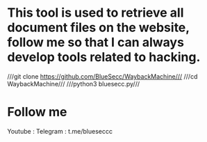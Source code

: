 # This tool is used to retrieve all document files on the website, follow me so that I can always develop tools related to hacking.

///git clone https://github.com/BlueSecc/WaybackMachine///
///cd WaybackMachine///
///python3 bluesecc.py///

# Follow me
Youtube : 
Telegram : t.me/blueseccc
